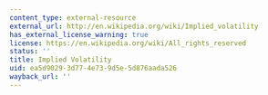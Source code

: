 ```yaml
---
content_type: external-resource
external_url: http://en.wikipedia.org/wiki/Implied_volatility
has_external_license_warning: true
license: https://en.wikipedia.org/wiki/All_rights_reserved
status: ''
title: Implied Volatility
uid: ea5d9029-3d77-4e73-9d5e-5d876aada526
wayback_url: ''
---
```

